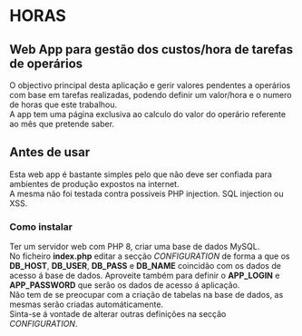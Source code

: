 # HORAS
## Web App para gestão dos custos/hora de tarefas de operários
O objectivo principal desta aplicação e gerir valores pendentes a operários com base em tarefas realizadas, podendo definir um valor/hora e o numero de horas que este trabalhou.\
A app tem uma página exclusiva ao calculo do valor do operário referente ao mês que pretende saber.

## Antes de usar
Esta web app é bastante simples pelo que não deve ser confiada para ambientes de produção expostos na internet.\
A mesma não foi testada contra possiveis PHP injection. SQL injection ou XSS.

### Como instalar
Ter um servidor web com PHP 8, criar uma base de dados MySQL.\
No ficheiro **index.php** editar a secção *CONFIGURATION* de forma a que os **DB_HOST**, **DB_USER**, **DB_PASS** e **DB_NAME** coincidão com os dados de acesso á base de dados. Aproveite também para definir o **APP_LOGIN** e **APP_PASSWORD** que serão os dados de acesso á aplicação.\
Não tem de se preocupar com a criação de tabelas na base de dados, as mesmas serão criadas automáticamente.\
Sinta-se á vontade de alterar outras definições na secção *CONFIGURATION*.
